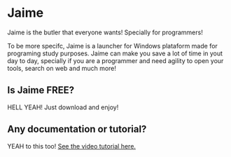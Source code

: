 # Jaime
Jaime is the butler that everyone wants! Specially for programmers!

To be more specifc, Jaime is a launcher for Windows plataform made for programing study purposes. Jaime can make you save a lot of time in yout day to day, specially if you are a programmer and need agility to open your tools, search on web and much more!

## Is Jaime FREE?

HELL YEAH!
Just download and enjoy!

## Any documentation or tutorial?

YEAH to this too!
[See the video tutorial here.](https://www.youtube.com/watch?v=yE0PZ798mRs)
